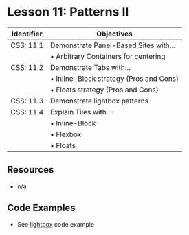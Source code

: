 # Lesson 11: Patterns II

Identifier   | Objectives
-------------|------------
CSS: 11.1    | Demonstrate Panel-Based Sites with...
             | &bull; Arbitrary Containers for centering
CSS: 11.2    | Demonstrate Tabs with...
             | &bull; Inline-Block strategy (Pros and Cons)
             | &bull; Floats strategy (Pros and Cons)
CSS: 11.3    | Demonstrate lightbox patterns
CSS: 11.4    | Explain Tiles with...
             | &bull; Inline-Block
             | &bull; Flexbox
             | &bull; Floats

## Resources
- n/a

## Code Examples

- See [lightbox](lightbox) code example
